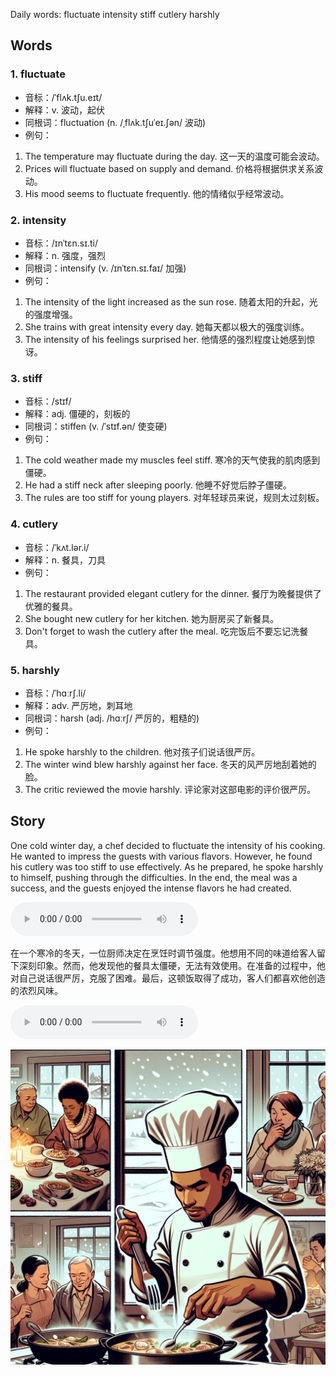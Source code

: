 Daily words: fluctuate intensity stiff cutlery harshly

## Words
### 1. fluctuate
- 音标：/ˈflʌk.tʃu.eɪt/ <span style="cursor: pointer;" onclick="document.getElementById('audio-player-1').play()"><i class="fas fa-volume-up"></i></span>
<audio id="audio-player-1" src="audios/words/fluctuate.mp3" style="display:none;"></audio>
- 解释：v. 波动，起伏
- 同根词：fluctuation (n. /ˌflʌk.tʃuˈeɪ.ʃən/ 波动)
- 例句：
1. The temperature may fluctuate during the day. 这一天的温度可能会波动。
2. Prices will fluctuate based on supply and demand. 价格将根据供求关系波动。
3. His mood seems to fluctuate frequently. 他的情绪似乎经常波动。

### 2. intensity
- 音标：/ɪnˈtɛn.sɪ.ti/ <span style="cursor: pointer;" onclick="document.getElementById('audio-player-2').play()"><i class="fas fa-volume-up"></i></span>
<audio id="audio-player-2" src="audios/words/intensity.mp3" style="display:none;"></audio>
- 解释：n. 强度，强烈
- 同根词：intensify (v. /ɪnˈtɛn.sɪ.faɪ/ 加强)
- 例句：
1. The intensity of the light increased as the sun rose. 随着太阳的升起，光的强度增强。
2. She trains with great intensity every day. 她每天都以极大的强度训练。
3. The intensity of his feelings surprised her. 他情感的强烈程度让她感到惊讶。

### 3. stiff
- 音标：/stɪf/ <span style="cursor: pointer;" onclick="document.getElementById('audio-player-3').play()"><i class="fas fa-volume-up"></i></span>
<audio id="audio-player-3" src="audios/words/stiff.mp3" style="display:none;"></audio>
- 解释：adj. 僵硬的，刻板的
- 同根词：stiffen (v. /ˈstɪf.ən/ 使变硬)
- 例句：
1. The cold weather made my muscles feel stiff. 寒冷的天气使我的肌肉感到僵硬。
2. He had a stiff neck after sleeping poorly. 他睡不好觉后脖子僵硬。
3. The rules are too stiff for young players. 对年轻球员来说，规则太过刻板。

### 4. cutlery
- 音标：/ˈkʌt.lər.i/ <span style="cursor: pointer;" onclick="document.getElementById('audio-player-4').play()"><i class="fas fa-volume-up"></i></span>
<audio id="audio-player-4" src="audios/words/cutlery.mp3" style="display:none;"></audio>
- 解释：n. 餐具，刀具
- 例句：
1. The restaurant provided elegant cutlery for the dinner. 餐厅为晚餐提供了优雅的餐具。
2. She bought new cutlery for her kitchen. 她为厨房买了新餐具。
3. Don't forget to wash the cutlery after the meal. 吃完饭后不要忘记洗餐具。

### 5. harshly
- 音标：/ˈhɑːrʃ.li/ <span style="cursor: pointer;" onclick="document.getElementById('audio-player-5').play()"><i class="fas fa-volume-up"></i></span>
<audio id="audio-player-5" src="audios/words/harshly.mp3" style="display:none;"></audio>
- 解释：adv. 严厉地，刺耳地
- 同根词：harsh (adj. /hɑːrʃ/ 严厉的，粗糙的)
- 例句：
1. He spoke harshly to the children. 他对孩子们说话很严厉。
2. The winter wind blew harshly against her face. 冬天的风严厉地刮着她的脸。
3. The critic reviewed the movie harshly. 评论家对这部电影的评价很严厉。

## Story
One cold winter day, a chef decided to fluctuate the intensity of his cooking. He wanted to impress the guests with various flavors. However, he found his cutlery was too stiff to use effectively. As he prepared, he spoke harshly to himself, pushing through the difficulties. In the end, the meal was a success, and the guests enjoyed the intense flavors he had created.

<audio controls>
  <source src="./audios/story/2024-08-22-english.mp3" type="audio/mpeg">
  你的浏览器不支持音频元素。
</audio>
  

在一个寒冷的冬天，一位厨师决定在烹饪时调节强度。他想用不同的味道给客人留下深刻印象。然而，他发现他的餐具太僵硬，无法有效使用。在准备的过程中，他对自己说话很严厉，克服了困难。最后，这顿饭取得了成功，客人们都喜欢他创造的浓烈风味。

<audio controls>
  <source src="./audios/story/2024-08-22-chinese.mp3" type="audio/mpeg">
  你的浏览器不支持音频元素。
</audio>
  

![story](./images/2024-08-22.png)

